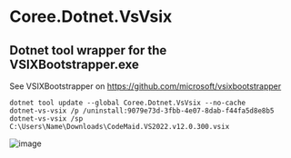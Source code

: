 # Coree.Dotnet.VsVsix

## Dotnet tool wrapper for the VSIXBootstrapper.exe

See VSIXBootstrapper on https://github.com/microsoft/vsixbootstrapper

```
dotnet tool update --global Coree.Dotnet.VsVsix --no-cache
dotnet-vs-vsix /p /uninstall:9079e73d-3fbb-4e07-8dab-f44fa5d8e8b5
dotnet-vs-vsix /sp C:\Users\Name\Downloads\CodeMaid.VS2022.v12.0.300.vsix
```


![image](https://github.com/carsten-riedel/Coree.Dotnet.VsVsix/assets/97656046/bd153cf1-66ed-4d86-abcd-45f0a3beef97)

